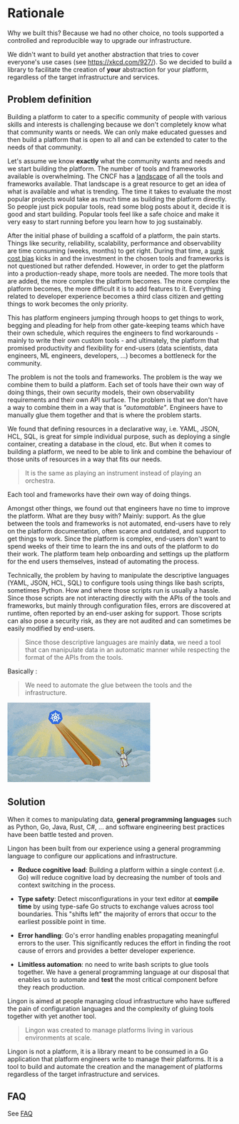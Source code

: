 # Rationale

Why we built this? Because we had no other choice, no tools supported a controlled and reproducible way to upgrade our infrastructure.

We didn't want to build yet another abstraction that tries to cover everyone's use cases (see https://xkcd.com/927/).
So we decided to build a library to facilitate the creation of **your** abstraction for your platform, regardless of the target infrastructure and services.

## Problem definition

Building a platform to cater to a specific community of people with various skills and interests is challenging
because we don't completely know what that community wants or needs. We can only make educated guesses and
then build a platform that is open to all and can be extended to cater to the needs of that community.

Let's assume we know **exactly** what the community wants and needs and we start building the platform.
The number of tools and frameworks available is overwhelming. The CNCF has a [landscape](https://landscape.cncf.io/) of all the tools
and frameworks available. That landscape is a great resource to get an idea of what is available and what
is trending. The time it takes to evaluate the most popular projects would take as much time as building
the platform directly. So people just pick popular tools, read some blog posts about it, decide it is good
and start building. Popular tools feel like a safe choice and make it very easy to start running before you learn how to jog sustainably.

After the initial phase of building a scaffold of a platform, the pain starts.
Things like security, reliability, scalability, performance and observability
are time consuming (weeks, months) to get right. During that time, a [sunk cost bias](https://en.wikipedia.org/wiki/Sunk_cost)
kicks in and the investment in the chosen tools and frameworks is not questioned but rather defended.
However, in order to get the platform into a production-ready shape, more tools are needed.
The more tools that are added, the more complex the platform becomes. The more complex the platform becomes,
the more difficult it is to add features to it. Everything related to developer experience becomes
a third class citizen and getting things to work becomes the only priority.

This has platform engineers jumping through hoops to get things to work, begging and pleading for help from
other gate-keeping teams which have their own schedule, which requires the engineers 
to find workarounds - mainly to write their own custom tools - and ultimately, the platform 
that promised productivity and flexibility for end-users (data scientists, data engineers, ML engineers, developers, ...)
becomes a bottleneck for the community.

The problem is not the tools and frameworks. The problem is the way we combine them to build a platform.
Each set of tools have their own way of doing things, their own security models, their own observability requirements
and their own API surface. The problem is that we don't have a way to combine them in a way that is
_"automatable"_. Engineers have to manually glue them together and that is where the problem starts.

We found that defining resources in a declarative way, i.e. YAML, JSON, HCL, SQL, is great for simple individual purpose,
such as deploying a single container, creating a database in the cloud, etc. But when it comes to building a platform,
we need to be able to link and combine the behaviour of those units of resources in a way that fits our needs.

> It is the same as playing an instrument instead of playing an orchestra.

Each tool and frameworks have their own way of doing things.

Amongst other things, we found out that engineers have no time to improve the platform. What are they busy with?
Mainly: support. As the glue between the tools and frameworks is not automated, end-users have to rely
on the platform documentation, often scarce and outdated, and support to get things to work.
Since the platform is complex, end-users don't want to spend weeks of their time to learn the ins and outs of the platform
to do their work. The platform team help onboarding and settings up the platform for the end users themselves,
instead of automating the process.

Technically, the problem by having to manipulate the descriptive languages (YAML, JSON, HCL, SQL) to configure tools
using things like bash scripts, sometimes Python. How and where those scripts run is usually a hassle.
Since those scripts are not interacting directly with the APIs of the tools and frameworks,
but mainly through configuration files, errors are discovered at runtime, often reported by an end-user asking for support. 
Those scripts can also pose a security risk, as they are not audited and can sometimes be easily modified by end-users.

> Since those descriptive languages are mainly **data**,
> we need a tool that can manipulate data in an automatic manner
> while respecting the format of the APIs from the tools.

Basically :

> We need to automate the glue between the tools and the infrastructure.

![kubernetes landscape](./assets/k8s.gif "kubernetes memes gif")

## Solution

When it comes to manipulating data, **general programming languages** such as Python, Go, Java, Rust, C#, ...
and software engineering best practices have been battle tested and proven.

Lingon has been built from our experience using a general programming language to configure
our applications and infrastructure.

* **Reduce cognitive load**: Building a platform within a single context (i.e. Go) will reduce cognitive load
by decreasing the number of tools and context switching in the process.
* **Type safety**: Detect misconfigurations in your text editor at **compile time** by using type-safe Go structs
to exchange values across tool boundaries.
This "shifts left" the majority of errors that occur to the earliest possible point in time.

* **Error handling**: Go's error handling enables propagating meaningful errors to the user.
This significantly reduces the effort in finding the root cause of errors and provides a better developer experience.

* **Limitless automation**: no need to write bash scripts to glue tools together.
We have a general programming language at our disposal that enables us to automate and
**test** the most critical component before they reach production.

Lingon is aimed at people managing cloud infrastructure who have suffered the pain of configuration languages
and the complexity of gluing tools together with yet another tool.

> Lingon was created to manage platforms living in various environments at scale.

Lingon is not a platform, it is a library meant to be consumed in a Go application that platform engineers write 
to manage their platforms. It is a tool to build and automate the creation and the management of platforms 
regardless of the target infrastructure and services.

## FAQ

See [FAQ](./faq.md)
